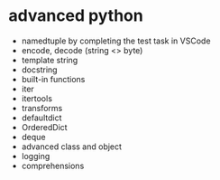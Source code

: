 # advanced python
- namedtuple by completing the test task in VSCode
- encode, decode (string <> byte)
- template string
- docstring
- built-in functions
- iter
- itertools
- transforms
- defaultdict
- OrderedDict
- deque
- advanced class and object
- logging
- comprehensions